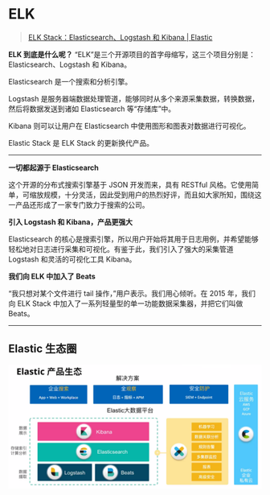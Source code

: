 # ELK

> [ELK Stack：Elasticsearch、Logstash 和 Kibana | Elastic](https://www.elastic.co/cn/what-is/elk-stack)

**ELK 到底是什么呢？** “ELK”是三个开源项目的首字母缩写，这三个项目分别是：Elasticsearch、Logstash 和 Kibana。

Elasticsearch 是一个搜索和分析引擎。

Logstash 是服务器端数据处理管道，能够同时从多个来源采集数据，转换数据，然后将数据发送到诸如 Elasticsearch 等“存储库”中。

Kibana 则可以让用户在 Elasticsearch 中使用图形和图表对数据进行可视化。

Elastic Stack 是 ELK Stack 的更新换代产品。

---

**一切都起源于 Elasticsearch**

这个开源的分布式搜索引擎基于 JSON 开发而来，具有 RESTful 风格。它使用简单，可缩放规模，十分灵活，因此受到用户的热烈好评，而且如大家所知，围绕这一产品还形成了一家专门致力于搜索的公司。

**引入 Logstash 和 Kibana，产品更强大**

Elasticsearch 的核心是搜索引擎，所以用户开始将其用于日志用例，并希望能够轻松地对日志进行采集和可视化。有鉴于此，我们引入了强大的采集管道 Logstash 和灵活的可视化工具 Kibana。 

**我们向 ELK 中加入了 Beats**

“我只想对某个文件进行 tail 操作，”用户表示。我们用心倾听。在 2015 年，我们向 ELK Stack 中加入了一系列轻量型的单一功能数据采集器，并把它们叫做 Beats。

----

## Elastic 生态圈

![生态](elastic_stack.png)
